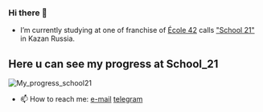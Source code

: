 <!--
**VukolRo/VukolRo** is a ✨ _special_ ✨ repository because its `README.md` (this file) appears on your GitHub profile.

Here are some ideas to get you started:

- 🔭 I’m currently working on ...
- 🌱 I’m currently learning ...
- 👯 I’m looking to collaborate on ...
- 🤔 I’m looking for help with ...
- 💬 Ask me about ...
- 📫 How to reach me: ...
- 😄 Pronouns: ...
- ⚡ Fun fact: ...
-->

### Hi there 👋
- I’m currently studying at one of franchise of [École 42](https://en.wikipedia.org/wiki/42_(school)) calls ["School 21"](https://21-school.ru/) in Kazan Russia.

## Here u can see my progress at School_21
  ![My_progress_school21](https://badge42.herokuapp.com/api/stats/shavok)
  
  
- 📫 How to reach me: [e-mail](mailto:vukolov.rodion@mail.ru)
                      [telegram](https://t.me/moio_imya)
